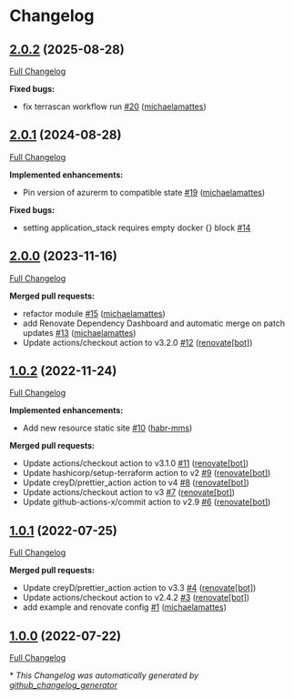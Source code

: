 # Changelog

## [2.0.2](https://github.com/telekom-mms/terraform-azurerm-app-service/tree/2.0.2) (2025-08-28)

[Full Changelog](https://github.com/telekom-mms/terraform-azurerm-app-service/compare/2.0.1...2.0.2)

**Fixed bugs:**

- fix terrascan workflow run [\#20](https://github.com/telekom-mms/terraform-azurerm-app-service/pull/20) ([michaelamattes](https://github.com/michaelamattes))

## [2.0.1](https://github.com/telekom-mms/terraform-azurerm-app-service/tree/2.0.1) (2024-08-28)

[Full Changelog](https://github.com/telekom-mms/terraform-azurerm-app-service/compare/2.0.0...2.0.1)

**Implemented enhancements:**

- Pin version of azurerm to compatible state [\#19](https://github.com/telekom-mms/terraform-azurerm-app-service/pull/19) ([michaelamattes](https://github.com/michaelamattes))

**Fixed bugs:**

- setting application\_stack requires empty docker {} block [\#14](https://github.com/telekom-mms/terraform-azurerm-app-service/issues/14)

## [2.0.0](https://github.com/telekom-mms/terraform-azurerm-app-service/tree/2.0.0) (2023-11-16)

[Full Changelog](https://github.com/telekom-mms/terraform-azurerm-app-service/compare/1.0.2...2.0.0)

**Merged pull requests:**

- refactor module [\#15](https://github.com/telekom-mms/terraform-azurerm-app-service/pull/15) ([michaelamattes](https://github.com/michaelamattes))
- add Renovate Dependency Dashboard and automatic merge on patch updates [\#13](https://github.com/telekom-mms/terraform-azurerm-app-service/pull/13) ([michaelamattes](https://github.com/michaelamattes))
- Update actions/checkout action to v3.2.0 [\#12](https://github.com/telekom-mms/terraform-azurerm-app-service/pull/12) ([renovate[bot]](https://github.com/apps/renovate))

## [1.0.2](https://github.com/telekom-mms/terraform-azurerm-app-service/tree/1.0.2) (2022-11-24)

[Full Changelog](https://github.com/telekom-mms/terraform-azurerm-app-service/compare/1.0.1...1.0.2)

**Implemented enhancements:**

- Add new resource static site [\#10](https://github.com/telekom-mms/terraform-azurerm-app-service/pull/10) ([habr-mms](https://github.com/habr-mms))

**Merged pull requests:**

- Update actions/checkout action to v3.1.0 [\#11](https://github.com/telekom-mms/terraform-azurerm-app-service/pull/11) ([renovate[bot]](https://github.com/apps/renovate))
- Update hashicorp/setup-terraform action to v2 [\#9](https://github.com/telekom-mms/terraform-azurerm-app-service/pull/9) ([renovate[bot]](https://github.com/apps/renovate))
- Update creyD/prettier\_action action to v4 [\#8](https://github.com/telekom-mms/terraform-azurerm-app-service/pull/8) ([renovate[bot]](https://github.com/apps/renovate))
- Update actions/checkout action to v3 [\#7](https://github.com/telekom-mms/terraform-azurerm-app-service/pull/7) ([renovate[bot]](https://github.com/apps/renovate))
- Update github-actions-x/commit action to v2.9 [\#6](https://github.com/telekom-mms/terraform-azurerm-app-service/pull/6) ([renovate[bot]](https://github.com/apps/renovate))

## [1.0.1](https://github.com/telekom-mms/terraform-azurerm-app-service/tree/1.0.1) (2022-07-25)

[Full Changelog](https://github.com/telekom-mms/terraform-azurerm-app-service/compare/1.0.0...1.0.1)

**Merged pull requests:**

- Update creyD/prettier\_action action to v3.3 [\#4](https://github.com/telekom-mms/terraform-azurerm-app-service/pull/4) ([renovate[bot]](https://github.com/apps/renovate))
- Update actions/checkout action to v2.4.2 [\#3](https://github.com/telekom-mms/terraform-azurerm-app-service/pull/3) ([renovate[bot]](https://github.com/apps/renovate))
- add example and renovate config [\#1](https://github.com/telekom-mms/terraform-azurerm-app-service/pull/1) ([michaelamattes](https://github.com/michaelamattes))

## [1.0.0](https://github.com/telekom-mms/terraform-azurerm-app-service/tree/1.0.0) (2022-07-22)

[Full Changelog](https://github.com/telekom-mms/terraform-azurerm-app-service/compare/e5a19391336c8e71c678e167fbdb0736ade8e816...1.0.0)



\* *This Changelog was automatically generated by [github_changelog_generator](https://github.com/github-changelog-generator/github-changelog-generator)*
